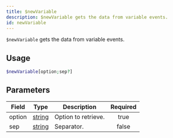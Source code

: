 ```yaml
---
title: $newVariable
description: $newVariable gets the data from variable events.
id: newVariable
---
```


`$newVariable` gets the data from variable events.

## Usage

```php
$newVariable[option;sep?]
```

## Parameters

| Field  | Type                                                                                              | Description         | Required |
| ------ | ------------------------------------------------------------------------------------------------- | ------------------- | :------: |
| option | [string](https://developer.mozilla.org/en-US/docs/Web/JavaScript/Reference/Global_Objects/String) | Option to retrieve. |   true   |
| sep    | [string](https://developer.mozilla.org/en-US/docs/Web/JavaScript/Reference/Global_Objects/String) | Separator.          |  false   |
